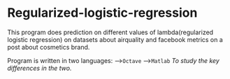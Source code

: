 # Regularized-logistic-regression
This program does prediction on different values of lambda(regularized logistic regression) on datasets about airquality and facebook metrics on a post about cosmetics brand.

Program is written in two languages:
    -->``Octave``
    -->``Matlab`` 
*To study the key  differences in the two.*
